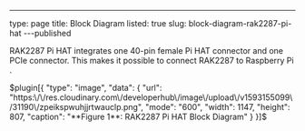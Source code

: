 ---
type: page
title: Block Diagram
listed: true
slug: block-diagram-rak2287-pi-hat
---published

RAK2287 Pi HAT  integrates one 40-pin female Pi HAT connector and one PCIe connector. This makes it possible to connect RAK2287 to Raspberry Pi .

$plugin[{
    "type": "image",
    "data": {
        "url": "https:\/\/res.cloudinary.com\/developerhub\/image\/upload\/v1593155099\/31190\/zpeikspwuhjjrtwauclp.png",
        "mode": "600",
        "width": 1147,
        "height": 807,
        "caption": "**Figure 1**: RAK2287 Pi HAT Block Diagram"
    }
}]$

